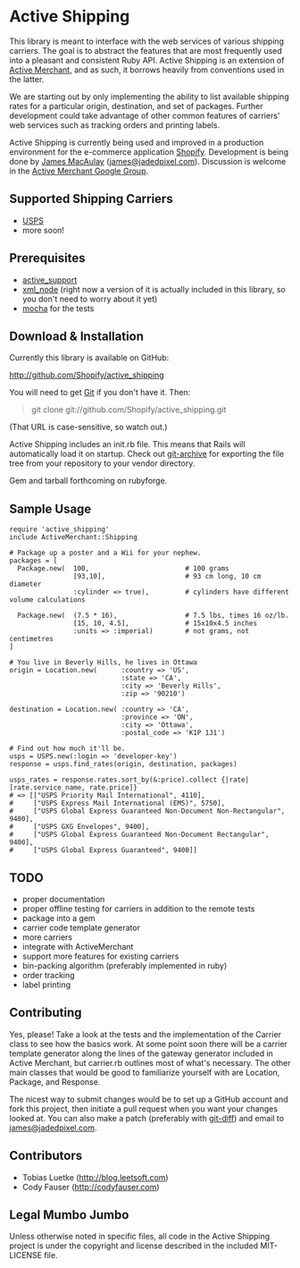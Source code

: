 # Active Shipping

This library is meant to interface with the web services of various shipping carriers. The goal is to abstract the features that are most frequently used into a pleasant and consistent Ruby API. Active Shipping is an extension of [Active Merchant][], and as such, it borrows heavily from conventions used in the latter.

We are starting out by only implementing the ability to list available shipping rates for a particular origin, destination, and set of packages. Further development could take advantage of other common features of carriers' web services such as tracking orders and printing labels.

Active Shipping is currently being used and improved in a production environment for the e-commerce application [Shopify][]. Development is being done by [James MacAulay][] (<james@jadedpixel.com>). Discussion is welcome in the [Active Merchant Google Group][discuss].

[Active Merchant]:http://www.activemerchant.org
[Shopify]:http://www.shopify.com
[James MacAulay]:http://jmacaulay.net
[discuss]:http://groups.google.com/group/activemerchant

## Supported Shipping Carriers

* [USPS](http://www.usps.com)
* more soon!

## Prerequisites

* [active_support](http://github.com/rails/rails/tree/master/activesupport)
* [xml_node](http://github.com/tobi/xml_node/) (right now a version of it is actually included in this library, so you don't need to worry about it yet)
* [mocha](http://mocha.rubyforge.org/) for the tests

## Download & Installation

Currently this library is available on GitHub:

  <http://github.com/Shopify/active_shipping>

You will need to get [Git][] if you don't have it. Then:

  > git clone git://github.com/Shopify/active_shipping.git

(That URL is case-sensitive, so watch out.)
  
Active Shipping includes an init.rb file. This means that Rails will automatically load it on startup. Check out [git-archive][] for exporting the file tree from your repository to your vendor directory.

Gem and tarball forthcoming on rubyforge.
  
[Git]:http://git.or.cz/
[git-archive]:http://www.kernel.org/pub/software/scm/git/docs/git-archive.html

## Sample Usage

    require 'active_shipping'
    include ActiveMerchant::Shipping
  
    # Package up a poster and a Wii for your nephew.
    packages = [
      Package.new(  100,                        # 100 grams
                    [93,10],                    # 93 cm long, 10 cm diameter
                    :cylinder => true),         # cylinders have different volume calculations
    
      Package.new(  (7.5 * 16),                 # 7.5 lbs, times 16 oz/lb.
                    [15, 10, 4.5],              # 15x10x4.5 inches
                    :units => :imperial)        # not grams, not centimetres
    ]
  
    # You live in Beverly Hills, he lives in Ottawa
    origin = Location.new(      :country => 'US',
                                :state => 'CA',
                                :city => 'Beverly Hills',
                                :zip => '90210')
  
    destination = Location.new( :country => 'CA',
                                :province => 'ON',
                                :city => 'Ottawa',
                                :postal_code => 'K1P 1J1')
                              
    # Find out how much it'll be.
    usps = USPS.new(:login => 'developer-key')
    response = usps.find_rates(origin, destination, packages)
  
    usps_rates = response.rates.sort_by(&:price).collect {|rate| [rate.service_name, rate.price]}
    # => [["USPS Priority Mail International", 4110],
    #     ["USPS Express Mail International (EMS)", 5750],
    #     ["USPS Global Express Guaranteed Non-Document Non-Rectangular", 9400],
    #     ["USPS GXG Envelopes", 9400],
    #     ["USPS Global Express Guaranteed Non-Document Rectangular", 9400],
    #     ["USPS Global Express Guaranteed", 9400]]

## TODO

* proper documentation
* proper offline testing for carriers in addition to the remote tests
* package into a gem
* carrier code template generator
* more carriers
* integrate with ActiveMerchant
* support more features for existing carriers
* bin-packing algorithm (preferably implemented in ruby)
* order tracking
* label printing

## Contributing

Yes, please! Take a look at the tests and the implementation of the Carrier class to see how the basics work. At some point soon there will be a carrier template generator along the lines of the gateway generator included in Active Merchant, but carrier.rb outlines most of what's necessary. The other main classes that would be good to familiarize yourself with are Location, Package, and Response.

The nicest way to submit changes would be to set up a GitHub account and fork this project, then initiate a pull request when you want your changes looked at. You can also make a patch (preferably with [git-diff][]) and email to james@jadedpixel.com.

[git-diff]:http://www.kernel.org/pub/software/scm/git/docs/git-diff.html

## Contributors

* Tobias Luetke (<http://blog.leetsoft.com>)
* Cody Fauser (<http://codyfauser.com>)

## Legal Mumbo Jumbo

Unless otherwise noted in specific files, all code in the Active Shipping project is under the copyright and license described in the included MIT-LICENSE file.